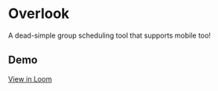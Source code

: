 # Overlook
A dead-simple group scheduling tool that supports mobile too!

## Demo
[View in Loom](https://www.loom.com/share/757f2ccd4e5c4d5fbfc8dda1c37c41de)
